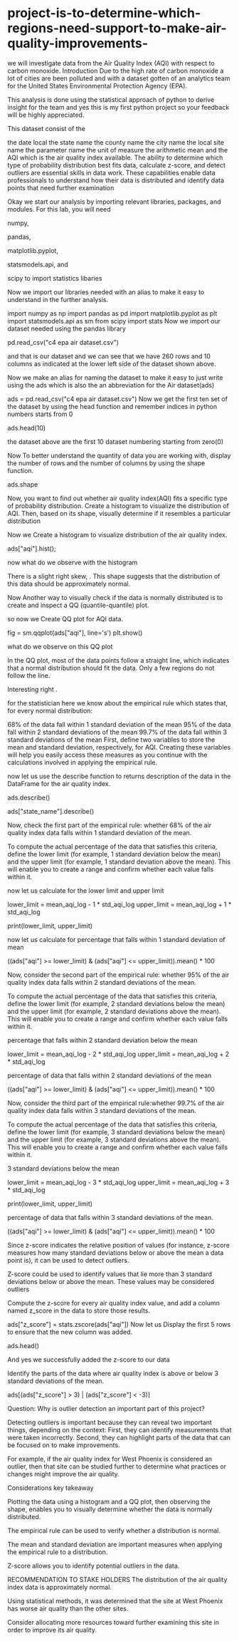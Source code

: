 # project-is-to-determine-which-regions-need-support-to-make-air-quality-improvements-
we will investigate data from the Air Quality Index (AQI) with respect to carbon monoxide.
Introduction
Due to the high rate of carbon monoxide a lot of cities are been polluted and with a dataset gotten of an analytics team for the United States Environmental Protection Agency (EPA).

This analysis is done using the statistical approach of python to derive insight for the team and yes this is my first python project so your feedback will be highly appreciated.

This dataset consist of the

the date local
the state name
the county name
the city name
the local site name
the parameter name
the unit of measure
the arithmetic mean
and the AQI which is the air quality index available.
The ability to determine which type of probability distribution best fits data, calculate z-score, and detect outliers are essential skills in data work. These capabilities enable data professionals to understand how their data is distributed and identify data points that need further examination

Okay we start our analysis by importing relevant libraries, packages, and modules. For this lab, you will need

numpy,

pandas,

matplotlib.pyplot,

statsmodels.api, and

scipy to import statistics libaries

Now we import our libraries needed with an alias to make it easy to understand in the further analysis.

import numpy as np
import pandas as pd
import matplotlib.pyplot as plt
import statsmodels.api as sm
from scipy import stats
Now we import our dataset needed using the pandas library

pd.read_csv("c4 epa air dataset.csv")

and that is our dataset and we can see that we have 260 rows and 10 columns as indicated at the lower left side of the dataset shown above.

Now we make an alias for naming the dataset to make it easy to just write using the ads which is also the an abbreviation for the Air dataset(ads)

ads = pd.read_csv("c4 epa air dataset.csv")
Now we get the first ten set of the dataset by using the head function and remember indices in python numbers starts from 0

ads.head(10)

the dataset above are the first 10 dataset numbering starting from zero(0)

Now To better understand the quantity of data you are working with, display the number of rows and the number of columns by using the shape function.

ads.shape

Now, you want to find out whether air quality index(AQI) fits a specific type of probability distribution. Create a histogram to visualize the distribution of AQI. Then, based on its shape, visually determine if it resembles a particular distribution

Now we Create a histogram to visualize distribution of the air quality index.

ads["aqi"].hist();

now what do we observe with the histogram

There is a slight right skew, . This shape suggests that the distribution of this data should be approximately normal.

Now Another way to visually check if the data is normally distributed is to create and inspect a QQ (quantile-quantile) plot.

so now we Create QQ plot for AQI data.

fig = sm.qqplot(ads["aqi"], line='s')
plt.show()

what do we observe on this QQ plot

In the QQ plot, most of the data points follow a straight line, which indicates that a normal distribution should fit the data. Only a few regions do not follow the line.

Interesting right .

for the statistician here we know about the empirical rule which states that, for every normal distribution:

68% of the data fall within 1 standard deviation of the mean 95% of the data fall within 2 standard deviations of the mean 99.7% of the data fall within 3 standard deviations of the mean First, define two variables to store the mean and standard deviation, respectively, for AQI. Creating these variables will help you easily access these measures as you continue with the calculations involved in applying the empirical rule.

now let us use the describe function to returns description of the data in the DataFrame for the air quality index.

ads.describe()

ads["state_name"].describe()

Now, check the first part of the empirical rule: whether 68% of the air quality index data falls within 1 standard deviation of the mean.

To compute the actual percentage of the data that satisfies this criteria, define the lower limit (for example, 1 standard deviation below the mean) and the upper limit (for example, 1 standard deviation above the mean). This will enable you to create a range and confirm whether each value falls within it.

now let us calculate for the lower limit and upper limit

lower_limit = mean_aqi_log - 1 * std_aqi_log
upper_limit = mean_aqi_log + 1 * std_aqi_log

print(lower_limit, upper_limit)

now let us calculate for percentage that falls within 1 standard deviation of mean

((ads["aqi"] >= lower_limit) & (ads["aqi"] <= upper_limit)).mean() * 100

Now, consider the second part of the empirical rule: whether 95% of the air quality index data falls within 2 standard deviations of the mean.

To compute the actual percentage of the data that satisfies this criteria, define the lower limit (for example, 2 standard deviations below the mean) and the upper limit (for example, 2 standard deviations above the mean). This will enable you to create a range and confirm whether each value falls within it.

percentage that falls within 2 standard deviation below the mean

lower_limit = mean_aqi_log - 2 * std_aqi_log
upper_limit = mean_aqi_log + 2 * std_aqi_log

percentage of data that falls within 2 standard deviations of the mean

((ads["aqi"] >= lower_limit) & (ads["aqi"] <= upper_limit)).mean() * 100

Now, consider the third part of the empirical rule:whether 99.7% of the air quality index data falls within 3 standard deviations of the mean.

To compute the actual percentage of the data that satisfies this criteria, define the lower limit (for example, 3 standard deviations below the mean) and the upper limit (for example, 3 standard deviations above the mean). This will enable you to create a range and confirm whether each value falls within it.

3 standard deviations below the mean

lower_limit = mean_aqi_log - 3 * std_aqi_log
upper_limit = mean_aqi_log + 3 * std_aqi_log

print(lower_limit, upper_limit)

percentage of data that falls within 3 standard deviations of the mean.

((ads["aqi"] >= lower_limit) & (ads["aqi"] <= upper_limit)).mean() * 100

Since z-score indicates the relative position of values (for instance, z-score measures how many standard deviations below or above the mean a data point is), it can be used to detect outliers.

Z-score could be used to identify values that lie more than 3 standard deviations below or above the mean. These values may be considered outliers

Compute the z-score for every air quality index value, and add a column named z_score in the data to store those results.

ads["z_score"] = stats.zscore(ads["aqi"])
Now let us Display the first 5 rows to ensure that the new column was added.

ads.head()

And yes we successfully added the z-score to our data

Identify the parts of the data where air quality index is above or below 3 standard deviations of the mean.

ads[(ads["z_score"] > 3) | (ads["z_score"] < -3)]

Question: Why is outlier detection an important part of this project?

Detecting outliers is important because they can reveal two important things, depending on the context: First, they can identify measurements that were taken incorrectly. Second, they can highlight parts of the data that can be focused on to make improvements.

For example, if the air quality index for West Phoenix is considered an outlier, then that site can be studied further to determine what practices or changes might improve the air quality.

Considerations
key takeaway

Plotting the data using a histogram and a QQ plot, then observing the shape, enables you to visually determine whether the data is normally distributed.

The empirical rule can be used to verify whether a distribution is normal.

The mean and standard deviation are important measures when applying the empirical rule to a distribution.

Z-score allows you to identify potential outliers in the data.

RECOMMENDATION TO STAKE HOLDERS
The distribution of the air quality index data is approximately normal.

Using statistical methods, it was determined that the site at West Phoenix has worse air quality than the other sites.

Consider allocating more resources toward further examining this site in order to improve its air quality.
